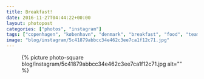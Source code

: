 ```yaml
---
title: Breakfast!
date: 2016-11-27T04:44:22+00:00
layout: photopost
categories: ["photos", "instagram"]
tags: ["copenhagen", "københavn", "denmark", "breakfast", "food", "teamwork", "eggs", "bacon", "croussants", "croussantsfromacan", "whoknew?"]
image: "blog/instagram/5c41879abbcc34e462c3ee7ca1f12c71.jpg"
---
```


<figure class="photo photo--square">
  {% picture photo-square blog/instagram/5c41879abbcc34e462c3ee7ca1f12c71.jpg alt="" %}
</figure>


